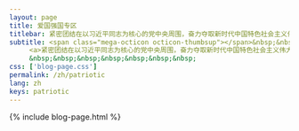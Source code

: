 ```yaml
---
layout: page
title: 爱国强国专区
titlebar: 紧密团结在以习近平同志为核心的党中央周围，奋力夺取新时代中国特色社会主义伟大胜利
subtitle: <span class="mega-octicon octicon-thumbsup"></span>&nbsp;&nbsp;
     <a>紧密团结在以习近平同志为核心的党中央周围，奋力夺取新时代中国特色社会主义伟大胜利<br/>
     &nbsp;&nbsp;&nbsp;&nbsp;&nbsp;&nbsp;&nbsp;
css: ['blog-page.css']
permalink: /zh/patriotic
lang: zh
keys: patriotic
---
```

{% include blog-page.html %}